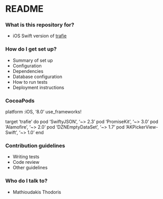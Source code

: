 # README #

### What is this repository for? ###

* iOS Swift version of [trafie](https://www.trafie.com)

### How do I get set up? ###

* Summary of set up
* Configuration
* Dependencies
* Database configuration
* How to run tests
* Deployment instructions

### CocoaPods ###
platform :iOS, ‘8.0’
use_frameworks!

target ‘trafie’ do
	pod ‘SwiftyJSON’, ‘~> 2.3’
	pod ‘PromiseKit’, ‘~> 3.0’
	pod ‘Alamofire’, ‘~> 2.0’
	pod ‘DZNEmptyDataSet’, ‘~> 1.7’
	pod ‘AKPickerView-Swift’, ‘~> 1.0’
end

### Contribution guidelines ###

* Writing tests
* Code review
* Other guidelines

### Who do I talk to? ###

* Mathioudakis Thodoris
